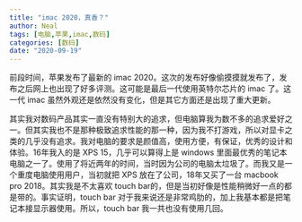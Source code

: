 ```yaml
---
title: "imac 2020，真香？"
author: Neal
tags: [电脑,苹果,imac,数码]
categories: [数码]
date: "2020-09-19" 
---
```


前段时间，苹果发布了最新的 imac 2020。这次的发布好像偷摸摸就发布了，发布之后网上也出现了好多评测。这可能是最后一代使用英特尔芯片的 imac 了。这一代 imac 虽然外观还是依然没有变化，但是其它方面还是出现了重大更新。

其实我对数码产品其实一直没有特别大的追求，但电脑算我为数不多的追求爱好之一。但其实我也不是那种极致追求性能的那一种，因为我不打游戏，所以对显卡之类的几乎没有追求。我对电脑的要求是颜值高，使用方便，有保证，优秀的设计和体验。16年我入的是 XPS 15，几乎可以算得上是 windows 里面最优秀的笔记本电脑之一了。使用了将近两年的时间，当时因为公司的电脑太垃圾了。而我又是一个重度电脑使用用户，当初就把 XPS 放在了公司，18年又买了一台 macbook pro 2018。其实我是不太喜欢 touch bar的，但是当初好像是性能稍微好一点的都是带的。事实证明，touch bar 对于我来说还是非常鸡肋的，加上我基本都是把笔记本接显示器使用。所以，touch bar 我一共也没有使用几回。